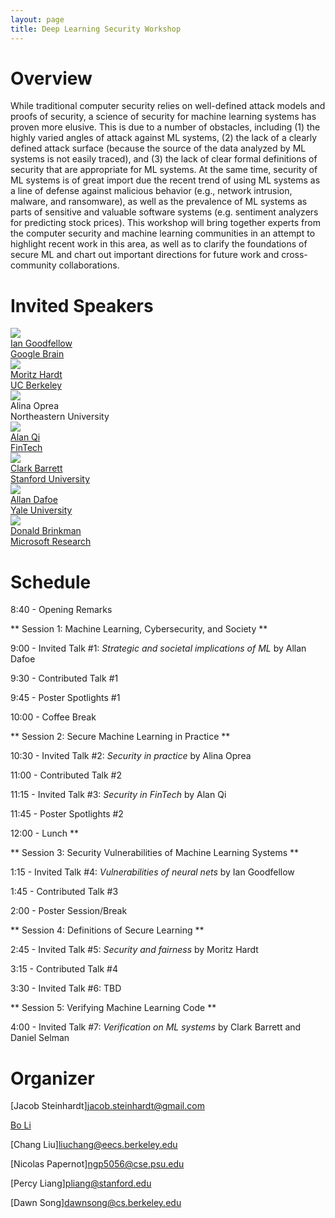```yaml
---
layout: page
title: Deep Learning Security Workshop
---
```


# Overview

While traditional computer security relies on well-defined
attack models and proofs of security, a science of security
for machine learning systems has proven more elusive. This
is due to a number of obstacles, including (1) the highly
varied angles of attack against ML systems, (2) the lack of
a clearly defined attack surface (because the source of the
data analyzed by ML systems is not easily traced), and (3)
the lack of clear formal definitions of security that are
appropriate for ML systems. At the same time, security of
ML systems is of great import due the recent trend of using
ML systems as a line of defense against malicious behavior
(e.g., network intrusion, malware, and ransomware), as well
as the prevalence of ML systems as parts of sensitive and
valuable software systems (e.g. sentiment analyzers for
predicting stock prices). This workshop will bring together
experts from the computer security and machine learning
communities in an attempt to highlight recent work in this
area, as well as to clarify the foundations of secure ML and
chart out important directions for future work and
cross-community collaborations.

# Invited Speakers

<div class="instructors">
     <div class="instructor">
       <a href="https://research.google.com/pubs/105214.html">
         <div class="instructorphoto"><img src="assets/people/iangoodfellow.jpg"/></div>
         <div>Ian Goodfellow</div>
         <div>Google Brain</div>
       </a>
     </div>
     <div class="instructor">
       <a href="http://mrtz.org/">
         <div class="instructorphoto"><img src="assets/people/mhart.jpg"/></div>
         <div>Moritz Hardt</div>
         <div>UC Berkeley</div>
       </a>
     </div>
     <div class="instructor">
         <div class="instructorphoto"><img src="assets/people/AlinaOprea.jpg"/></div>
         <div>Alina Oprea</div>
         <div>Northeastern University</div>
       </a>
     </div>
     <div class="instructor">
       <a href="https://www.cs.purdue.edu/homes/alanqi/">
         <div class="instructorphoto"><img src="assets/people/Yuan_Qi.jpg"/></div>
         <div>Alan Qi</div>
         <div>FinTech</div>
       </a>
     </div>
     <div class="instructor">
       <a href="http://theory.stanford.edu/~barrett/">
         <div class="instructorphoto"><img src="assets/people/ClarkBarrett.jpg"/></div>
         <div>Clark Barrett</div>
         <div>Stanford University</div>
       </a>
     </div>
     <div class="instructor">
       <a href="http://www.allandafoe.com/">
         <div class="instructorphoto"><img src="assets/people/dafoe_1.png"/></div>
         <div>Allan Dafoe</div>
         <div>Yale University</div>
       </a>
     </div>
     <div class="instructor">
       <a href="https://www.microsoft.com/en-us/research/people/donaldbr/">
         <div class="instructorphoto"><img src="assets/people/onstage.jpg"/></div>
         <div>Donald Brinkman</div>
         <div>Microsoft Research</div>
       </a>
     </div>
</div>

# Schedule

8:40 - Opening Remarks

** Session 1: Machine Learning, Cybersecurity, and Society **

9:00 - Invited Talk #1: *Strategic and societal implications of ML* by Allan Dafoe

9:30 - Contributed Talk #1

9:45 - Poster Spotlights #1

10:00 - Coffee Break

** Session 2: Secure Machine Learning in Practice **

10:30 - Invited Talk #2: *Security in practice* by Alina Oprea

11:00 - Contributed Talk #2

11:15 - Invited Talk #3: *Security in FinTech* by Alan Qi

11:45 - Poster Spotlights #2

12:00 - Lunch **

** Session 3: Security Vulnerabilities of Machine Learning Systems **

1:15 - Invited Talk #4: *Vulnerabilities of neural nets* by Ian Goodfellow

1:45 - Contributed Talk #3

2:00 - Poster Session/Break

** Session 4: Definitions of Secure Learning **

2:45 - Invited Talk #5: *Security and fairness* by Moritz Hardt

3:15 - Contributed Talk #4

3:30 - Invited Talk #6: TBD

** Session 5: Verifying Machine Learning Code **

4:00 - Invited Talk #7: *Verification on ML systems* by Clark Barrett and Daniel Selman


# Organizer

[Jacob Steinhardt]<jacob.steinhardt@gmail.com>

[Bo Li](<crystalboli@berkeley.edu>)

[Chang Liu]<liuchang@eecs.berkeley.edu>

[Nicolas Papernot]<ngp5056@cse.psu.edu>

[Percy Liang]<pliang@stanford.edu>

[Dawn Song]<dawnsong@cs.berkeley.edu>


